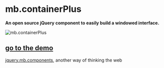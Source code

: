 # mb.containerPlus

__An open source jQuery component to easily build a windowed interface.__

![mb.containerPlus](http://pupunzi.com/gitHub/mb.containerPlus.png)

## [go to the demo](http://pupunzi.com/#mb.components/mb.containerPlus/containerPlus.html)


[jquery.mb.components](http://pupunzi.com/), another way of thinking the web